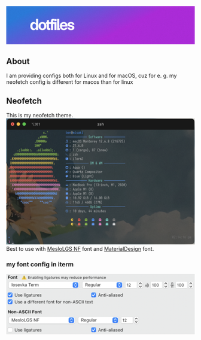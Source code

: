 <img src="https://raw.githubusercontent.com/bengiv/bengiv/main/assets/banners/dotfiles.png">

## About
I am providing configs both for Linux and for macOS, cuz for e. g. my neofetch config is different for macos than for linux

## Neofetch
This is my neofetch theme.
![Neofetch Screenshot](https://raw.githubusercontent.com/bengiv/dotfiles/main/macOS/neofetch/iTerm.png)
Best to use with [MesloLGS NF](https://github.com/romkatv/powerlevel10k#fonts) font and [MaterialDesign](https://github.com/Templarian/MaterialDesign-Font) font.

### my font config in iterm
![iTerm Font Settings](https://raw.githubusercontent.com/bengiv/dotfiles/main/macOS/neofetch/iTermFS.png)

